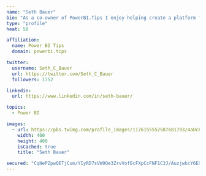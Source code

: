 ```yaml
---
name: "Seth Bauer"
bio: "As a co-owner of PowerBI.Tips I enjoy helping create a platform for new and advanced users alike to learn and expand their skills and get the most out of Power BI."
type: "profile"
heat: 50

affiliation:
  name: Power BI Tips
  domain: powerbi.tips

twitter:
  username: Seth_C_Bauer
  url: https://twitter.com/Seth_C_Bauer
  followers: 1752

linkedin:
  url: https://www.linkedin.com/in/seth-bauer/

topics:
  - Power BI

images:
  - url: https://pbs.twimg.com/profile_images/1176155552587681793/4aUcPKoe_400x400.jpg
    width: 400
    height: 400
    isCached: true
    title: "Seth Bauer"

secured: "CqNePZpwQETjCum/YIyRD7sVW9Qe3ZrvVofEcFXpCcFNF1C3J/AuzjwkcY6EXBkIV5lHB4dzW3wEU7n/DCZferF3fQDDKPih8Tc3N28wZQfcrm7VYB/H7qtAQa9vvGwAQPHbt6JU4z+Dso5zGj91oETSyu0aDz1srlvmPa1RhCyH9FLkcQT3wEXn8XYF6A3MSdegG+i3VdZoKWd+outo9zXM3JuYDvvVcVCv5fWpp7smZKdC2wiDE2FizDobUy6BDn1lrnjCu4gn05lG0XKLNrJqGZNMOmYaVGddEq7VgZ2feBG5nOfTby0ktMo3RLdmK/eIHCse+DJ8v3kXBCCgbzxTDJzOTSC/6zxJE9vBVqsU03dRhLn1SjezbvRG7mY1C9gk9MfPEilXBmWNPvSYhhE6Esjm0AOpErvXM/0D6dE=;huG2c3bawWybuYpCVkLtgg=="
---
```


